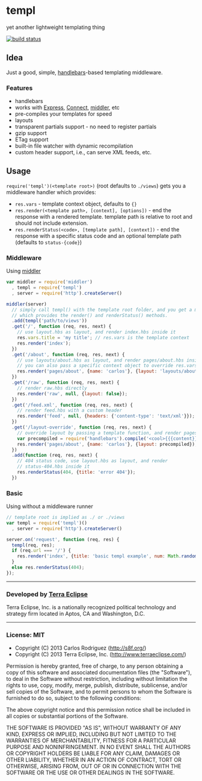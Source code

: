 templ
=====

yet another lightweight templating thing

[![build status](https://secure.travis-ci.org/carlos8f/templ.png)](http://travis-ci.org/carlos8f/templ)

## Idea

Just a good, simple, [handlebars](http://handlebarsjs.com/)-based templating
middleware.

### Features

- handlebars
- works with [Express](http://expressjs.com/),
  [Connect](http://www.senchalabs.org/connect/),
  [middler](https://github.com/carlos8f/node-middler), etc
- pre-compiles your templates for speed
- layouts
- transparent partials support - no need to register partials
- gzip support
- ETag support
- built-in file watcher with dynamic recompilation
- custom header support, i.e., can serve XML feeds, etc.

## Usage

`require('templ')(<template root>)` (root defaults to `./views`) gets you a middleware handler
which provides:

- `res.vars` - template context object, defaults to `{}`
- `res.render(<template path>, [context], [options])` - end the response with a
  rendered template. template path is relative to root and should not include extension.
- `res.renderStatus(<code>, [template path], [context])` - end the response
  with a specific status code and an optional template path (defaults to `status-{code}`)

### Middleware

Using [middler](https://github.com/carlos8f/node-middler)

```js
var middler = require('middler')
  , templ = require('templ')
  , server = require('http').createServer()

middler(server)
  // simply call templ() with the template root folder, and you get a middleware
  // which provides the render() and renderStatus() methods.
  .add(templ('path/to/views'))
  .get('/', function (req, res, next) {
    // use layout.hbs as layout, and render index.hbs inside it
    res.vars.title = 'my title'; // res.vars is the template context
    res.render('index');
  })
  .get('/about', function (req, res, next) {
    // use layouts/about.hbs as layout, and render pages/about.hbs inside it
    // you can also pass a specific context object to override res.vars:
    res.render('pages/about', {name: 'carlos'}, {layout: 'layouts/about'});
  })
  .get('/raw', function (req, res, next) {
    // render raw.hbs directly
    res.render('raw', null, {layout: false});
  })
  .get('/feed.xml', function (req, res, next) {
    // render feed.hbs with a custom header
    res.render('feed', null, {headers: {'content-type': 'text/xml'}});
  })
  .get('/layout-override', function (req, res, next) {
    // override layout by passing a template function, and render pages/about.hbs inside it
    var precompiled = require('handlebars').compile('<cool>{{{content}}}</cool>');
    res.render('pages/about', {name: 'carlos'}, {layout: precompiled});
  })
  .add(function (req, res, next) {
    // 404 status code, use layout.hbs as layout, and render
    // status-404.hbs inside it
    res.renderStatus(404, {title: 'error 404'});
  })
```

### Basic

Using without a middleware runner

```js
// template root is implied as ./ or ./views
var templ = require('templ')()
  , server = require('http').createServer()

server.on('request', function (req, res) {
  templ(req, res);
  if (req.url === '/') {
    res.render('index', {title: 'basic templ example', num: Math.random()});
  }
  else res.renderStatus(404);
});
```

- - -

### Developed by [Terra Eclipse](http://www.terraeclipse.com)
Terra Eclipse, Inc. is a nationally recognized political technology and
strategy firm located in Aptos, CA and Washington, D.C.

- - -

### License: MIT

- Copyright (C) 2013 Carlos Rodriguez (http://s8f.org/)
- Copyright (C) 2013 Terra Eclipse, Inc. (http://www.terraeclipse.com/)

Permission is hereby granted, free of charge, to any person obtaining a copy
of this software and associated documentation files (the &quot;Software&quot;), to deal
in the Software without restriction, including without limitation the rights
to use, copy, modify, merge, publish, distribute, sublicense, and/or sell
copies of the Software, and to permit persons to whom the Software is furnished
to do so, subject to the following conditions:

The above copyright notice and this permission notice shall be included in
all copies or substantial portions of the Software.

THE SOFTWARE IS PROVIDED &quot;AS IS&quot;, WITHOUT WARRANTY OF ANY KIND, EXPRESS OR
IMPLIED, INCLUDING BUT NOT LIMITED TO THE WARRANTIES OF MERCHANTABILITY,
FITNESS FOR A PARTICULAR PURPOSE AND NONINFRINGEMENT. IN NO EVENT SHALL THE
AUTHORS OR COPYRIGHT HOLDERS BE LIABLE FOR ANY CLAIM, DAMAGES OR OTHER
LIABILITY, WHETHER IN AN ACTION OF CONTRACT, TORT OR OTHERWISE, ARISING FROM,
OUT OF OR IN CONNECTION WITH THE SOFTWARE OR THE USE OR OTHER DEALINGS IN THE
SOFTWARE.
